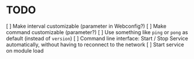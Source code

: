 # TODO
[ ] Make interval customizable (parameter in Webconfig?)
[ ] Make command customizable (parameter?)
[ ] Use something like `ping` or `pong` as default (instead of `version`)
[ ] Command line interface: Start / Stop Service automatically, without having to reconnect to the network
[ ] Start service on module load
